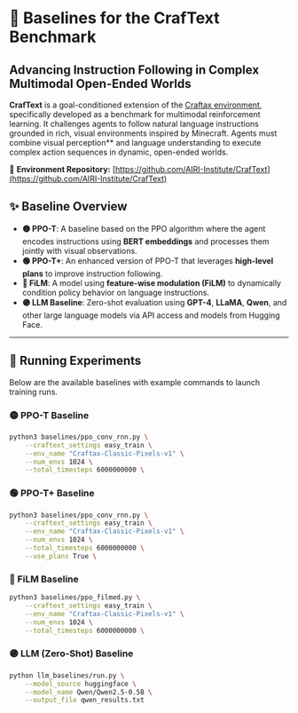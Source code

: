 # 🌟 Baselines for the CrafText Benchmark

## Advancing Instruction Following in Complex Multimodal Open-Ended Worlds

**CrafText** is a goal-conditioned extension of the [Craftax environment](https://github.com/MichaelTMatthews/Craftax), specifically developed as a benchmark for multimodal reinforcement learning.
It challenges agents to follow natural language instructions grounded in rich, visual environments inspired by Minecraft. Agents must combine visual perception** and language understanding to execute complex action sequences in dynamic, open-ended worlds.

🔗 **Environment Repository:**
[https://github.com/AIRI-Institute/CrafText](https://github.com/AIRI-Institute/CrafText)



## ✨ Baseline Overview

* **🟡 PPO-T**: A baseline based on the PPO algorithm where the agent encodes instructions using **BERT embeddings** and processes them jointly with visual observations.
* **🟢 PPO-T+**: An enhanced version of PPO-T that leverages **high-level plans** to improve instruction following.
* **🔵 FiLM**: A model using **feature-wise modulation (FiLM)** to dynamically condition policy behavior on language instructions.
* **🟣 LLM Baseline**: Zero-shot evaluation using **GPT-4**, **LLaMA**, **Qwen**, and other large language models via API access and models from Hugging Face.

---

## 🚀 Running Experiments

Below are the available baselines with example commands to launch training runs.


### 🟡 PPO-T Baseline

```bash
python3 baselines/ppo_conv_rnn.py \
    --craftext_settings easy_train \
    --env_name "Craftax-Classic-Pixels-v1" \
    --num_envs 1024 \
    --total_timesteps 6000000000 \
```

### 🟢 PPO-T+ Baseline

```bash
python3 baselines/ppo_conv_rnn.py \
    --craftext_settings easy_train \
    --env_name "Craftax-Classic-Pixels-v1" \
    --num_envs 1024 \
    --total_timesteps 6000000000 \
    --use_plans True \
```



### 🔵 FiLM Baseline

```bash
python3 baselines/ppo_filmed.py \
    --craftext_settings easy_train \
    --env_name "Craftax-Classic-Pixels-v1" \
    --num_envs 1024 \
    --total_timesteps 6000000000 \
```



### 🟣 LLM (Zero-Shot) Baseline

```bash
python llm_baselines/run.py \
    --model_source huggingface \
    --model_name Qwen/Qwen2.5-0.5B \
    --output_file qwen_results.txt
```

